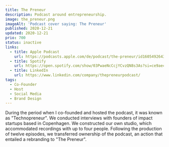 ```yaml
---
title: The Preneur
description: Podcast around entrepreneurship.
image: the_preneur.png
imageAlt: 'Podcast cover saying: The Preneur'
published: 2020-12-21
updated: 2020-12-21
prio: 700
status: inactive
links:
  - title: Apple Podcast
    url: https://podcasts.apple.com/de/podcast/the-preneur/id1605492643?l=en
  - title: Spotify
    url: https://open.spotify.com/show/03PwaeNcCcjYCvzQN8s3As?si=ce9aecdf8dbb4547&nd=1
  - title: LinkedIn
    url: https://www.linkedin.com/company/thepreneurpodcast/
tags:
  - Co-Founder
  - Host
  - Social Media
  - Brand Design
---
```


During the period when I co-founded and hosted the podcast, it was known as "Technopreneur". We conducted interviews with founders of impact startups based in Copenhagen. We constructed our own studio, which accommodated recordings with up to four people. Following the production of twelve episodes, we transferred ownership of the podcast, an action that entailed a rebranding to "The Preneur".
